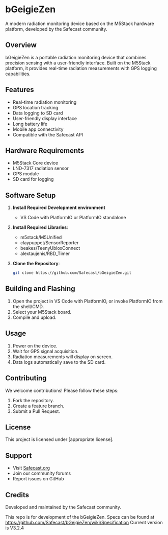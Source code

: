 
# bGeigieZen

A modern radiation monitoring device based on the M5Stack hardware platform, developed by the Safecast community.

## Overview

bGeigieZen is a portable radiation monitoring device that combines precision sensing with a user-friendly interface. Built on the M5Stack platform, it provides real-time radiation measurements with GPS logging capabilities.

## Features

- Real-time radiation monitoring
- GPS location tracking
- Data logging to SD card
- User-friendly display interface
- Long battery life
- Mobile app connectivity
- Compatible with the Safecast API

## Hardware Requirements

- M5Stack Core device
- LND-7317 radiation sensor
- GPS module
- SD card for logging

## Software Setup

1. **Install Required Development environment**
   - VS Code with PlatformIO or PlatformIO standalone

2. **Install Required Libraries**:
   - m5stack/M5Unified
   - claypuppet/SensorReporter
   - beakes/TeenyUbloxConnect
   - alextaujenis/RBD_Timer

3. **Clone the Repository**:
   ```bash
   git clone https://github.com/Safecast/bGeigieZen.git
   ```

## Building and Flashing

1. Open the project in VS Code with PlatformIO, or invoke PlatformIO from the shell/CMD.
2. Select your M5Stack board.
3. Compile and upload.

## Usage

1. Power on the device.
2. Wait for GPS signal acquisition.
3. Radiation measurements will display on screen.
4. Data logs automatically save to the SD card.

## Contributing

We welcome contributions! Please follow these steps:

1. Fork the repository.
2. Create a feature branch.
3. Submit a Pull Request.

## License

This project is licensed under [appropriate license].

## Support

- Visit [Safecast.org](https://safecast.org)
- Join our community forums
- Report issues on GitHub

## Credits

Developed and maintained by the Safecast community.

This repo is for development of the bGeigieZen.
Specs can be found at https://github.com/Safecast/bGeigieZen/wiki/Specification
Current version is V3.2.4

